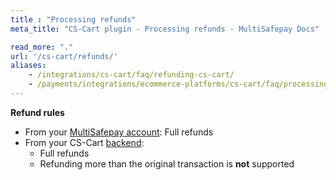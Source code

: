 ```yaml
---
title : "Processing refunds"
meta_title: "CS-Cart plugin - Processing refunds - MultiSafepay Docs"

read_more: "."
url: '/cs-cart/refunds/'
aliases: 
    - /integrations/cs-cart/faq/refunding-cs-cart/
    - /payments/integrations/ecommerce-platforms/cs-cart/faq/processing-refunds/
---
```


**Refund rules**  

- From your [MultiSafepay account](/account/multisafepay-account/processing-refunds/): Full refunds
- From your CS-Cart [backend](/getting-started/glossary/#backend):  
    - Full refunds
    - Refunding more than the original transaction is **not** supported


